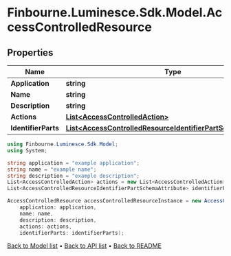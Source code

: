 # Finbourne.Luminesce.Sdk.Model.AccessControlledResource

## Properties

Name | Type | Description | Notes
------------ | ------------- | ------------- | -------------
**Application** | **string** |  | [optional] 
**Name** | **string** |  | [optional] 
**Description** | **string** |  | [optional] 
**Actions** | [**List&lt;AccessControlledAction&gt;**](AccessControlledAction.md) |  | [optional] 
**IdentifierParts** | [**List&lt;AccessControlledResourceIdentifierPartSchemaAttribute&gt;**](AccessControlledResourceIdentifierPartSchemaAttribute.md) |  | [optional] 

```csharp
using Finbourne.Luminesce.Sdk.Model;
using System;

string application = "example application";
string name = "example name";
string description = "example description";
List<AccessControlledAction> actions = new List<AccessControlledAction>();
List<AccessControlledResourceIdentifierPartSchemaAttribute> identifierParts = new List<AccessControlledResourceIdentifierPartSchemaAttribute>();

AccessControlledResource accessControlledResourceInstance = new AccessControlledResource(
    application: application,
    name: name,
    description: description,
    actions: actions,
    identifierParts: identifierParts);
```

[Back to Model list](../README.md#documentation-for-models) &#8226; [Back to API list](../README.md#documentation-for-api-endpoints) &#8226; [Back to README](../README.md)
